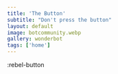 ```yaml
---
title: 'The Button'
subtitle: "Don't press the button"
layout: default
image: botcommunity.webp
gallery: wonderbot
tags: ['home']
---
```

:rebel-button
